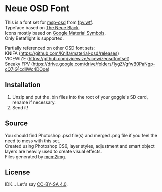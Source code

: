 # Neue OSD Font

This is a font set for [msp-osd](https://github.com/fpv-wtf/msp-osd) from [fpv.wtf](https://fpv.wtf/).  
Typeface based on [The Neue Black](https://www.theleagueofmoveabletype.com/the-neue-black).  
Icons mostly based on [Google Material Symbols](https://fonts.google.com/icons).  
Only Betaflight is supported.

Partially referenced on other OSD font sets:  
KNIFA (https://github.com/Knifa/material-osd/releases)  
VICEWIZE (https://github.com/vicewize/vicewizeosdfontset)  
Sneaky FPV (https://drive.google.com/drive/folders/1ygZVgfwB0PaNgp-cQ7IG1cdllWc4DOoe)  


## Installation
1. Unzip and put the .bin files into the root of your goggle's SD card, rename if necessary.  
2. Send it!

## Source  
You should find Photoshop .psd file(s) and merged .png file if you feel the need to mess with this set.  
Created using Photoshop CS6, layer styles, adjustment and smart object layers are heavily used to create visual effects.  
Files generated by [mcm2img](https://github.com/Knifa/mcm2img/tree/templates).

## License  
IDK... Let's say [CC-BY-SA 4.0](https://creativecommons.org/licenses/by-sa/4.0/).
